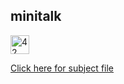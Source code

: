 ## minitalk

[<img src="https://github.com/eesuhn/c-piscine-14/assets/102596628/1c7ed51d-6afa-410b-ae89-92557236b064" alt="42 logo" width="30" />](https://42kl.edu.my/)

[Click here for subject file](./en.subject.pdf)
